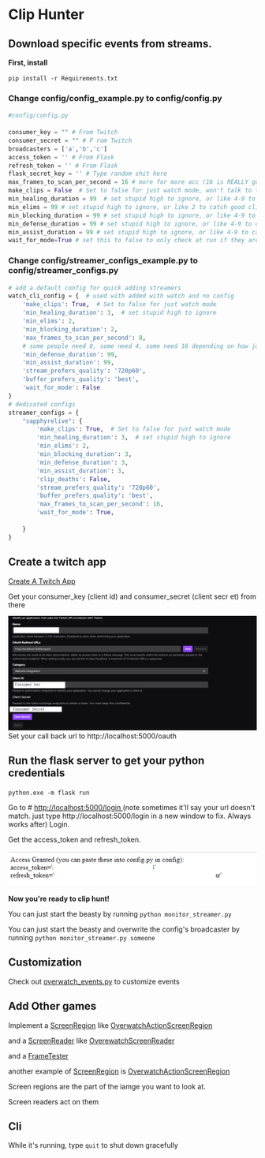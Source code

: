 # Clip Hunter
## Download specific events from streams. 


**First, install** 

`pip install -r Requirements.txt`




### Change config/config_example.py to config/config.py




```python
#config/config.py

consumer_key = "" # From Twitch
consumer_secret = "" # F rom Twitch
broadcasters = ['a','b','c'] 
access_token = '' # From Flask
refresh_token = '' # From Flask
flask_secret_key = '' # Type random shit here
max_frames_to_scan_per_second = 16 # more for more acc (16 is REALLY good almost too good) less for more speed. 4 is min.
make_clips = False  # Set to false for just watch mode, won't talk to twitch api or bug you about it
min_healing_duration = 99  # set stupid high to ignore, or like 4-9 to catch good clips
min_elims = 99 # set stupid high to ignore, or like 2 to catch good clips
min_blocking_duration = 99 # set stupid high to ignore, or like 4-9 to catch good clips
min_defense_duration = 99 # set stupid high to ignore, or like 4-9 to catch good clips
min_assist_duration = 99 # set stupid high to ignore, or like 4-9 to catch good clips
wait_for_mode=True # set this to false to only check at run if they are live. Set to True to wait for them to go live. 
```

### Change config/streamer_configs_example.py to config/streamer_configs.py
```python
# add a default config for quick adding streamers
watch_cli_config = {  # used with added with watch and no config
    'make_clips': True,  # Set to false for just watch mode
    'min_healing_duration': 3,  # set stupid high to ignore
    'min_elims': 2,
    'min_blocking_duration': 2,
    'max_frames_to_scan_per_second': 8,
    # some people need 8, some need 4, some need 16 depending on how jank their stream is
    'min_defense_duration': 99,
    'min_assist_duration': 99,
    'stream_prefers_quality': '720p60',
    'buffer_prefers_quality': 'best',
    'wait_for_mode': False
}
# dedicated configs
streamer_configs = {
    "sapphyrelive": {
        'make_clips': True,  # Set to false for just watch mode
        'min_healing_duration': 3,  # set stupid high to ignore
        'min_elims': 2,
        'min_blocking_duration': 3,
        'min_defense_duration': 3,
        'min_assist_duration': 3,
        'clip_deaths': False,
        'stream_prefers_quality': '720p60',
        'buffer_prefers_quality': 'best',
        'max_frames_to_scan_per_second': 16,
        'wait_for_mode': True,

    }
}


```
## Create a twitch app

[Create A Twitch App](https://dev.twitch.tv/console/apps/create)


Get your consumer_key (client id) and consumer_secret (client secr
et) from there

![img_twitch_config.png](image_twitch_config.png)
Set your call back url to http://localhost:5000/oauth

## Run the flask server to get your python credentials

`python.exe -m flask run`

Go to # [http://localhost:5000/login ](http://localhost:5000/oauth)
(note sometimes it'll say your url doesn't match. just type http://localhost:5000/login in a new window to fix. Always works after)
Login.

Get the access_token and refresh_token.

![image_flask.png](image_flask.png)


**Now you're ready to clip hunt!**


You can just start the beasty by running `python monitor_streamer.py`



You can just start the beasty and overwrite the config's broadcaster by running `python monitor_streamer.py someone`

## Customization

Check out [overwatch_events.py](overwatch_events.py) to customize events

## Add Other games

Implement a [ScreenRegion](Ocr/screen_region.py) like  [OverwatchActionScreenRegion](Ocr/overwatch_action_screen_region.py)

and a [ScreenReader](Ocr/screen_reader.py) like  [OverewatchScreenReader](Ocr/overwatch_screen_reader.py)

and a [FrameTester](Ocr/frame_tester.py)  

another example of [ScreenRegion](Ocr/screen_region.py) is [OverwatchActionScreenRegion](Ocr/overwatch_searching_for_game_screen_region.py)

Screen regions are the part of the iamge you want to look at.

Screen readers act on them



## Cli

While it's running, type `quit` to shut down gracefully 